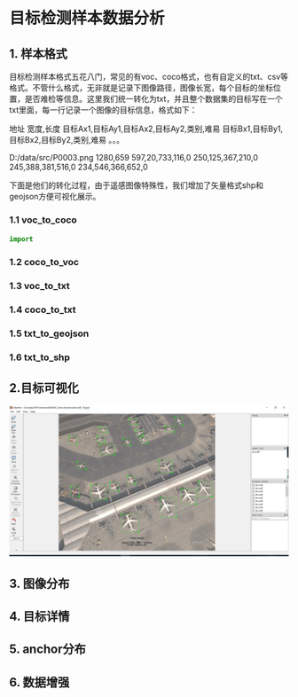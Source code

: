 # 目标检测样本数据分析

## 1. 样本格式

目标检测样本格式五花八门，常见的有voc、coco格式，也有自定义的txt、csv等格式。不管什么格式，无非就是记录下图像路径，图像长宽，每个目标的坐标位置，是否难检等信息。这里我们统一转化为txt，并且整个数据集的目标写在一个txt里面，每一行记录一个图像的目标信息，格式如下：

地址 宽度,长度 目标Ax1,目标Ay1,目标Ax2,目标Ay2,类别,难易 目标Bx1,目标By1,目标Bx2,目标By2,类别,难易 。。。

D:/data/src/P0003.png 1280,659 597,20,733,116,0 250,125,367,210,0 245,388,381,516,0 234,546,366,652,0

下面是他们的转化过程，由于遥感图像特殊性，我们增加了矢量格式shp和geojson方便可视化展示。

### 1.1 voc_to_coco

```python
import 
```





### 1.2 coco_to_voc

### 1.3 voc_to_txt

### 1.4 coco_to_txt

### 1.5 txt_to_geojson

### 1.6 txt_to_shp



## 2.目标可视化

![image-20210203232150296](pic/image-2021020323215029.png)

## 3. 图像分布



## 4. 目标详情

## 5. anchor分布



## 6.  数据增强



